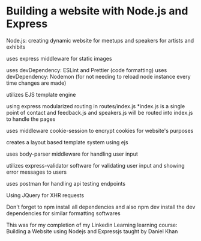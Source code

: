 # Building a website with Node.js and Express

Node.js:
creating dynamic website for meetups and speakers for artists and exhibits

uses express middleware for static images

uses devDependency: ESLint and Prettier    (code formatting)
uses devDependency: Nodemon                (for not needing to reload node instance every time changes are made)

utilizes EJS template engine

using express modularized routing in routes/index.js
  *index.js is a single point of contact and feedback.js and speakers.js will be routed into index.js to handle the pages

uses middleware cookie-session to encrypt cookies for website's purposes

creates a layout based template system using ejs

uses body-parser middleware for handling user input

utilizes express-validator software for validating user input and showing error messages to users

uses postman for handling api testing endpoints

Using JQuery for XHR requests

Don't forget to npm install all dependencies and also npm dev install the dev dependencies for similar formatting softwares

This was for my completion of my Linkedin Learning learning course: Building a Website using Nodejs and Expressjs taught by Daniel Khan
